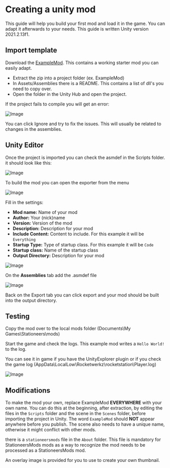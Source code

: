 # Creating a unity mod

This guide will help you build your first mod and load it in the game. You can adapt it afterwards to your needs.
This guide is written Unity version 2021.2.13f1.

## Import template
Download the [ExampleMod](ExampleMod.zip). This contains a working starter mod you can easily adapt.

- Extract the zip into a project folder (ex. ExampleMod)
- In Assets/Assemblies there is a README. This contains a list of dll's you need to copy over.
- Open the folder in the Unity Hub and open the project.

If the project fails to compile you will get an error:

![Image](import_error.png)

You can click Ignore and try to fix the issues. This will usually be related to changes in the assemblies.

## Unity Editor 
Once the project is imported you can check the asmdef in the Scripts folder. it should look like this:

![Image](asmdef.png)

To build the mod you can open the exporter from the menu

![Image](export_menu.png)

Fill in the settings:

- **Mod name:** Name of your mod
- **Author:** Your (nick)name
- **Version:** Version of the mod
- **Description:** Description for your mod
- **Include Content:** Content to include. For this example it will be `Everything`
- **Startup Type:** Type of startup class. For this example it will be `Code`
- **Startup class:** Name of the startup class
- **Output Directory:** Description for your mod

![Image](export_settings1.png)

On the **Assemblies** tab add the .asmdef file

![Image](export_settings2.png)

Back on the Export tab you can click export and your mod should be built into the output directory.

## Testing

Copy the mod over to the local mods folder (Documents\My Games\Stationeers\mods)

Start the game and check the logs. This example mod writes a `Hello World!` to the log.

You can see it in game if you have the UnityExplorer plugin or if you check the game log
(AppData\LocalLow\Rocketwerkz\rocketstation\Player.log) 

![Image](load_success.png)

## Modifications

To make the mod your own, replace ExampleMod **EVERYWHERE** with your own name. 
You can do this at the beginning, after extraction, by editing the files in the `Scripts` folder and the scene in the `Scenes` folder, before importing the project in Unity. 
The word `ExampleMod` should **NOT** appear anywhere before you publish. The scene also needs to have a unique name, otherwise it might conflict with other mods.

there is a `stationeersmods` file in the `About` folder. This file is mandatory for StationeersMods mods as a way to recognize the mod needs to be processed as a StationeersMods mod.

An overlay image is provided for you to use to create your own thumbnail.